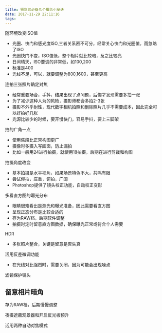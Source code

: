 ```yaml
---
title: 摄影师必备几个摄影小秘诀
date: 2017-11-29 22:11:16
tags:
---
```

随环境改变ISO值

- 光圈、快门和感光度ISO,三者关系密不可分，经常关心快门和光圈值，而忽略了ISO 
- 光圈快门不变，ISO值低，整个相片就比较暗，反之比较亮 
- 日间晴天，ISO要调的非常低，如100,200 
- 标准是400 
- 光线不足，可以，就要调整为800,1600，甚至更高


连拍三张照片确定对焦

- 经常重要场合，手抖，结果出现了点问题，后悔才发现需要多拍一张
- 为了减少这种人为的风险，摄影师都会多拍2-3张
- 摄影不外乎耐性，现代数字相机拍照和删除照片几乎不需要成本，因此完全可以好拍好几张
- 光源比较少的时候，要开慢快门，容易手抖，要上三脚架

拍的广角一点

- 使用焦段比正常构图更广
- 摄像时多摄入写画面，防止漏拍
- 比如一般用24进行拍摄，就使用18拍摄，后期在进行剪裁和构图

拍摄角度改变
- 基本拍摄是水平视角，如果场景特色不大，共鸣有限
- 尝试仰拍，庄重，俯拍，广阔
- Photoshop提供了镜头校正功能，自动校正变形

多看直方图的曝光分布
- 眼睛很难看出是测光和曝光准备，因此需要看直方图
- 呈现正态分布是比较合适的
- 存为RAW档，后期软件调整
- 拍摄时定时留意直方图数据，确保曝光正常或符合个人需要

HDR
- 多张照片整合，关键是留意是否失真

活用反差微调功能
- 在光线对比强烈时，需要关闭，因为可能会出现噪点

滤镜保护镜头

留意相片暗角
-
存为RAW档，后期慢慢调整

夜摄遮蔽观景器和开启反光板预升

活用两种自动对焦模式